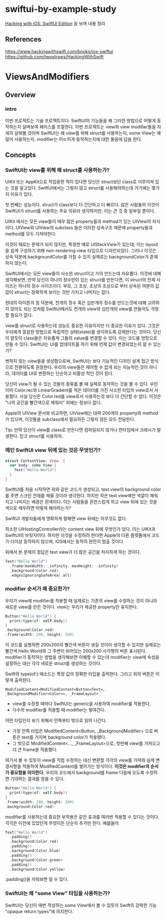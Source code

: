 # swiftui-by-example-study

[Hacking with iOS: SwiftUI Edition](https://www.hackingwithswift.com/books/ios-swiftui) 을 보며 내용 정리


## References
https://www.hackingwithswift.com/books/ios-swiftui  
https://github.com/twostraws/HackingWithSwift


# ViewsAndModifiers


## Overview


### intro
이번 프로젝트는 기술 프로젝트이다. SwiftUI의 기능들을 왜 그러한 방법으로 어떻게 동작하는지 살며보며 페이스를 조절한다. 이번 프로젝트는 view와 view modifier들을 자세히 살펴볼 것이며 SwiftUI는 왜 view를 위해 struct를 사용하는지, some View는 왜 많이 사용하는지, modifier는 어ㄸ허게 동작하는지에 대한 물음에 답을 한다.


## Concepts


### SwiftUI는 view를 위해 왜 struct를 사용하는가?
UIKit 또는 AppKit으로 작업을한 적이 있다면 당신은 struct보단 class로 이루어져 있는 것을 알고있다. SwiftUI에서는 그렇지 않고 struct를 사용해야하는데 거기에는 몇가지 이유가 있다.

첫 번째는 성능이다. struct가 class보다 더 간단하고 더 빠르다. 많은 사람들의 이것이 SwiftUI가 struct를 사용하는 주요 이유라 생각하지만, 이는 큰 것 중 일부일 뿐이다.

UIKit 에서는 모든 view들이 매우 많은 property들과 method가 있는 UIView의 자식이다. UIView와 UIView의 subclass 들은 이러한 상속구조 때문에 property들과 method를 모두 가져야한다.

이것이 때로는 문제가 되지 않지만, 특정한 예로 UIStackView가 있는데, 이는 layout을 쉽게 구성하기 위해 non-rendering view 타입으로 디자인되었다. 그러나 이것은 상속 덕분에 backgroundColor를 가질 수 있지 실제로는 backgroundColor가 존재하지 않는다.

SwiftUI에서는 모든 view들이 사소한 struct이고 거의 만드는데 자유롭다. 이것에 대해 생각해보면, 만약 당신이 하나의 정수만이 있는 struct를 만든다면, 이 struct의 전체 사이즈는 하나의 정수 사이즈이다. 부모, 그 조상, 조상의 조상으로 부터 상속된 여분의 값 없이 struct는 정확하게 보이는 것만 가지고 나머지는 없다.

현대의 아이폰의 힘 덕분에, 천개의 정수 혹은 십만개의 정수를 만드는것에 대해 고려하지 않아도 되는 것처럼 SwiftUI에서도 천개의 view와 십만개의 view를 만들어도 걱정할 필요가 없다.

view를 struct로 사용하는데 성능도 중요한 이유이지만 더 중요한 이유가 있다. 그것은 우리에게 깔끔한 방법으로 독립적인 상태(state)를 생각하도록 강제한다는 것이다. 당신이 알듯이 class들은 자유롭게 그들의 value를 변경할 수 있다. 이는 코드를 엉망으로 만들 수 있다. SwiftUI는 UI를 업데이트를 하기 위해 언제 값이 변경되었는지 알 수 있는가?

변하지 않는 view들을 생성함으로써, SwiftUI는 보다 기능적인 디자인 설계 접근 방식으로 전환하도록 권장한다. 우리의 view들은 제어할 수 없게 되는 지능적인 것이 아니라, 데이터를 UI로 변환하는 단순하고 비활성 적인 것이 된다.

당신이 view가 될 수 있는 것들의 종류를 볼 때 실제로 동작하는 것을 볼 수 있다. 우린 이미 Color.rec와 LinearGradient를 적은 데이터를 가진 사소한 타입의 view로서 사용했다. 사실 당신은 Color.red를 view로서 사용하는것 보다 더 간단할 수 없다. 이것은 "나의 공간을 빨간색으로 채워라" 외에는 정보다 없다.

Apple의 UIView 문서와 비교하면, UIView에는 대략 200개의 property와 method가 있으며, 이것들을 subclass에서 필요하든 그렇지 않든 모두 전달한다.

Tip: 만약 당신이 view를 class로 만든다면 컴파일되지 않거나 런타임에서 크래시가 발생한다. 믿고 struct를 사용하자.


### 메인 SwiftUI view 뒤에 있는 것은 무엇인가?
```swift
struct ContentView: View  {
  var body: some View {
    Text("Hello World")
  }
}
```
SwiftUI를 처음 시작하면 위와 같은 코드가 생성되고, text view의 background color를 주면 스크린 전체를 채울 것이라 생각한다. 하지만 작은 text view에만 색깔이 채워지고 나머지는 배경은 흰색이다. 이는 사람들을 혼란스럽게 하고 view 뒤에 있는 것을 색으로 채우려면 어떻게 해야하는가?

SwiftUI 개발자들에게 명확하게 말해면 view 뒤에는 아무것도 없다. 

최소한 UIHostingController라는 content view 뒤에 무엇인가 있다. 이는 UIKit과 SwiftUI의 브릿지이다. 하지만 이것을 수정하려 한다면 Apple의 다른 플랫폼에서 코드가 더이상 동작하지 않으며, iOS에서는 동작이 완전히 멈출 것이다.

위에서 본 문제의 정답은 text view가 더 많은 공간을 차지하게 하는 것이다.
```swift
Text("Hello World")
  .frame(maxWidth: .infinity, maxHeight: .infinity)
  .background(Color.red)
  .edgesIgnoringSafeArea(.all)
```


### modifier 순서가 왜 중요한가?
우리가 view에 modifier를 적용할 때 실제로는 기존의 view를 수정하는 것이 아니라 새로운 view를 만든 것이다. view는 우리가 제공한 property만 유지한다.

```swift
Button("Hello World") {
  print(type(of: self.body))
}
.background(Color.red)
.frame(width: 200, height: 200)
```
이 코드를 실행하면 200x200의 빨간색 버튼이 생길 것이라 생각할 수 있지만 실제로는 빨간색 Hello World와 그 주변이 비어있는 200x200 사각형의 버튼 표시된다. modifier가 동작하는 방법을 생각해보면 이해할 수 있는데 modifier는 view에 속성을 설정하는 대신 각각 새로운 struct를 생성하는 것이다.

Swift의 type(of:) 메소드는 특정 값의 정확한 타입을 출력한다. 그리고 위의 버튼은 이렇게 출력한다.
```
ModifiedContent<ModifiedContent<Button<Text>, _BackgroundModifier<Color>>, _FrameLayout>
```
- view를 수정할 때마다 SwiftUI는 generic을 사용하여 modifier를 적용한다.
- 다수의 modifier를 적용할 때 modifier는 쌓여간다.

어떤 타입인지 보기 위해서 안쪽부터 밖으로 읽어 나간다.
- 가장 안쪽 타입은 ModifiedContent<Button<Text>, _BackgroundModifier<Color>> 으로 버튼은 text를 가지며 background color가 적용됐다.
- 그 밖으로 ModifiedContent<..., _FrameLayout>으로, 첫번째 view를 가져오고 더 큰 frame을 적용했다.

여기서 볼 수 있듯이 view를 직접 수정하는 대신 변환할 각각의 view를 가져와 실제 변경사항을 적용하여 ModifiedContent를 쌓아가는 방식이다. **이것은 modifier의 순서가 중요함을 의미한다.** 우리의 코드에서 background를 frame 다음에 오도록 수정하면 기대하는 결과를 얻을 수 있다.
```swift
Button("Hello World") {
  print(type(of: self.body))
}
.frame(width: 200, height: 200)
.background(Color.red)
```
modifier를 사용하는데 중요한 부작용은 같은 효과를 여러번 적용할 수 있다는 것이다. 각각은 이전에 있었던게 무엇이든 단순히 추가만 한다. 예를들어
```swift
Text("Hello World")
  .padding()
  .background(Color.red)
  .padding()
  .background(Color.blue)
  .padding()
  .background(Color.green)
  .padding()
  .background(Color.yellow)
```
.padding()을 지워보면 알 수 있다.


### SwiftUI는 왜 "some View" 타입을 사용하는가?
SwiftUI는 당신이 매번 작성하는 some View에서 볼 수 있듯이 Swift의 강력한 기능 "opaque return types"에 의지한다.
